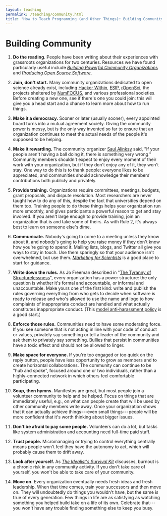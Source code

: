 ```yaml
---
layout: teaching
permalink: /teaching/community.html
title: "How to Teach Programming (and Other Things): Building Community"
---
```


# Building Community

1.  **Do the reading.**
    People have been writing about their experiences with grassroots organizations for two centuries.
    Resources we have found particularly useful include *[Building Powerful Community Organizations][bpco]*
    and *[Producing Open Source Software][poss]*.

1.  **Join, don't start.**
    Many community organizations dedicated to open science already exist,
    including [Hacker Within][hw], [ESIP][esip], [rOpenSci][ropensci],
    the projects sheltered by [NumFOCUS][numfocus],
    and various professional societies.
    Before creating a new one,
    see if there's one you could join:
    this will give you a head start
    and a chance to learn more about how to run things.

1.  **Make it a democracy.**
    Sooner or later (usually sooner),
    every appointed board turns into a mutual agreement society.
    Giving the community power is messy,
    but is the only way invented so far to ensure that
    an organization continues to meet the actual needs of the people it's supposed to be helping.

1.  **Make it rewarding.**
    The community organizer [Saul Alinksy][alinsky] said,
    "If your people aren't having a ball doing it, there is something very wrong."
    Community members shouldn't expect to enjoy every moment of their work with your organization,
    but if they don't enjoy any of it,
    they won't stay.
    One way to do this is to thank people:
    everyone likes to be appreciated,
    and communities should acknowledge their members' contributions both publicly and privately.

1.  **Provide training.**
    Organizations require committees, meetings, budgets, grant proposals, and dispute resolution.
    Most researchers are never taught how to do any of this,
    despite the fact that universities depend on them too.
    Training people to do these things helps your organization run more smoothly,
    and gives participants a powerful reason to get and stay involved.
    If you aren't large enough to provide training,
    join an organization that is and take some of theirs.
    As with Rule 2,
    it's always best to learn on someone else's dime.

1.  **Communicate.**
    Nobody's going to come to a meeting unless they know about it,
    and nobody's going to help you raise money if they don't know how you're going to spend it.
    Mailing lists, blogs, and Twitter all give you ways to stay in touch.
    Use them sparingly so that your audience isn't overwhelmed,
    but use them.
    *[Marketing for Scientists][kuchner]* is a good place to start for guidance.

1.  **Write down the rules.**
    As Jo Freeman described in "[The Tyranny of Structurelessness][structurelessness]",
    every organization has a power structure:
    the only question is whether it's formal and accountable,
    or informal and unaccountable.
    Make yours one of the first kind:
    write and publish the rules governing everything from
    who gets to decide when software is ready to release
    and who's allowed to use the name and logo
    to how complaints of inappropriate conduct are handled
    and what actually constitutes inappropriate conduct.
    (This [model anti-harassment policy][coc] is a good start.)
    
1.  **Enforce those rules.**
    Communities need to have some moderating force.
    If you see someone that is not acting in line with your code of conduct or values,
    privately say something or tell a leader of the community and ask them to privately say something.
    Bullies that persist in communities have a toxic effect and should not be allowed to linger.  

1.  **Make space for everyone.**
    If you're too engaged or too quick on the reply button,
    people have less opportunity to grow as members
    and to create horizontal collaborations.
    The community can continue to be "hub and spoke",
    focused around one or two individuals,
    rather than a highly-connected network
    in which others feel comfortable participating.

1.  **Soup, then hymns.**
    Manifestos are great,
    but most people join a volunteer community to help and be helped.
    Focus on things that are immediately useful,
    e.g.,
    on what can people create that will be used by other community members write away.
    Once your organization shows that it can actually achieve things---even small things---people
    will be more confident that it's worth thinking about bigger issues.

1.  **Don't be afraid to pay some people.**
    Volunteers can do a lot,
    but tasks like system administration and accounting need full-time paid staff.
    
1.  **Trust people.**
    Micromanaging or trying to control everything centrally means people won't feel they have the autonomy to act,
    which will probably cause them to drift away.

1.  **Look after yourself.**
    As *[The Idealist's Survival Kit][pigni]* discusses,
    burnout is a chronic risk in any community activity.
    If you don't take care of yourself,
    you won't be able to take care of your community.

1.  **Move on.**
    Every organization eventually needs fresh ideas and fresh leadership.
    When that time comes,
    train your successors and then move on.
    They will undoubtedly do things you wouldn't have,
    but the same is true of every generation.
    Few things in life are as satisfying as
    watching something you helped build take on a life of its own.
    Celebrate that---you won't have any trouble finding
    something else to keep you busy.

[alinsky]: https://www.amazon.com/Rules-Radicals-Practical-Primer-Realistic/dp/0679721134/
[bpco]: https://www.amazon.com/Building-Powerful-Community-Organizations-Personal/dp/0977151808/
[coc]: http://geekfeminism.wikia.com/wiki/Conference_anti-harassment/Policy
[dc]: http://datacarpentry.org
[esip]: http://www.esipfed.org/
[hw]: http://thehackerwithin.org
[kuchner]: https://www.amazon.com/Marketing-Scientists-Shine-Tough-Times/dp/1597269948/
[numfocus]: http://numfocus.org
[pigni]: https://www.amazon.com/Idealists-Survival-Kit-Prevent-Burnout/dp/1941529348/
[poss]: http://producingoss.com/
[ropensci]: http://ropensci.org
[swc]: http://software-carpentry.org
[structurelessness]: http://www.jofreeman.com/joreen/tyranny.htm
[turk]: https://ischool.illinois.edu/people/faculty/mjturk
[wilson]: http://third-bit.com
[weaver]: http://software-carpentry.org 
